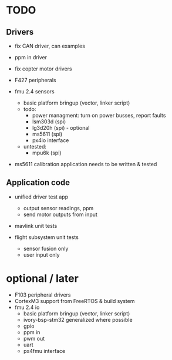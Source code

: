 
# TODO

## Drivers

- fix CAN driver, can examples
- ppm in driver
- fix copter motor drivers

- F427 peripherals
- fmu 2.4 sensors
    - basic platform bringup (vector, linker script)
    - todo:
        - power managment: turn on power busses, report faults
        - lsm303d (spi)
        - lg3d20h (spi) - optional
        - ms5611  (spi)
        - px4io interface
    - untested:
        - mpu6k (spi)

- ms5611 calibration application needs to be written & tested

## Application code

- unified driver test app
    - output sensor readings, ppm
    - send motor outputs from input

- mavlink unit tests

- flight subsystem unit tests
  - sensor fusion only
  - user input only

# optional / later

- F103 peripheral drivers
- CortexM3 support from FreeRTOS & build system
- fmu 2.4 io
    - basic platform bringup (vector, linker script)
    - ivory-bsp-stm32 generalized where possible
    - gpio
    - ppm in
    - pwm out
    - uart
    - px4fmu interface

